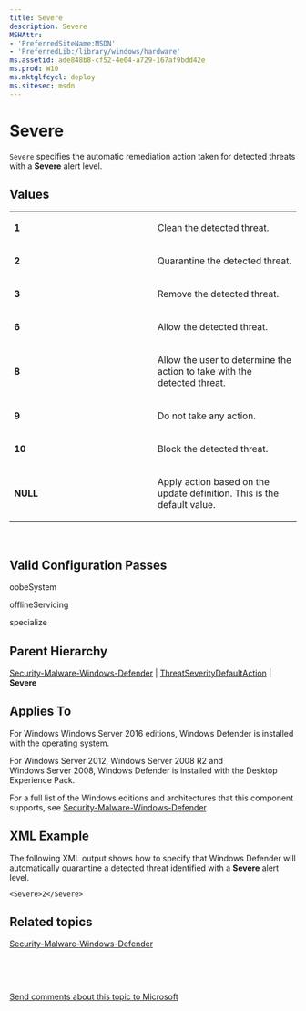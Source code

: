 ```yaml
---
title: Severe
description: Severe
MSHAttr:
- 'PreferredSiteName:MSDN'
- 'PreferredLib:/library/windows/hardware'
ms.assetid: ade848b8-cf52-4e04-a729-167af9bdd42e
ms.prod: W10
ms.mktglfcycl: deploy
ms.sitesec: msdn
---
```


# Severe


`Severe` specifies the automatic remediation action taken for detected threats with a **Severe** alert level.

## Values


<table>
<colgroup>
<col width="50%" />
<col width="50%" />
</colgroup>
<tbody>
<tr class="odd">
<td><p><strong>1</strong></p></td>
<td><p>Clean the detected threat.</p></td>
</tr>
<tr class="even">
<td><p><strong>2</strong></p></td>
<td><p>Quarantine the detected threat.</p></td>
</tr>
<tr class="odd">
<td><p><strong>3</strong></p></td>
<td><p>Remove the detected threat.</p></td>
</tr>
<tr class="even">
<td><p><strong>6</strong></p></td>
<td><p>Allow the detected threat.</p></td>
</tr>
<tr class="odd">
<td><p><strong>8</strong></p></td>
<td><p>Allow the user to determine the action to take with the detected threat.</p></td>
</tr>
<tr class="even">
<td><p><strong>9</strong></p></td>
<td><p>Do not take any action.</p></td>
</tr>
<tr class="odd">
<td><p><strong>10</strong></p></td>
<td><p>Block the detected threat.</p></td>
</tr>
<tr class="even">
<td><p><strong>NULL</strong></p></td>
<td><p>Apply action based on the update definition. This is the default value.</p></td>
</tr>
</tbody>
</table>

 

## Valid Configuration Passes


oobeSystem

offlineServicing

specialize

## Parent Hierarchy


[Security-Malware-Windows-Defender](Windowssecurity-malware-windows-defender.md) | [ThreatSeverityDefaultAction](security-malware-windows-defenderthreatseveritydefaultaction.md) | **Severe**

## Applies To


For Windows Windows Server 2016 editions, Windows Defender is installed with the operating system.

For Windows Server 2012, Windows Server 2008 R2 and Windows Server 2008, Windows Defender is installed with the Desktop Experience Pack.

For a full list of the Windows editions and architectures that this component supports, see [Security-Malware-Windows-Defender](Windowssecurity-malware-windows-defender.md).

## XML Example


The following XML output shows how to specify that Windows Defender will automatically quarantine a detected threat identified with a **Severe** alert level.

``` syntax
<Severe>2</Severe>
```

## Related topics


[Security-Malware-Windows-Defender](Windowssecurity-malware-windows-defender.md)

 

 

[Send comments about this topic to Microsoft](mailto:wsddocfb@microsoft.com?subject=Documentation%20feedback%20%5Bp_unattend\p_unattend%5D:%20Severe%20%20RELEASE:%20%2810/3/2016%29&body=%0A%0APRIVACY%20STATEMENT%0A%0AWe%20use%20your%20feedback%20to%20improve%20the%20documentation.%20We%20don't%20use%20your%20email%20address%20for%20any%20other%20purpose,%20and%20we'll%20remove%20your%20email%20address%20from%20our%20system%20after%20the%20issue%20that%20you're%20reporting%20is%20fixed.%20While%20we're%20working%20to%20fix%20this%20issue,%20we%20might%20send%20you%20an%20email%20message%20to%20ask%20for%20more%20info.%20Later,%20we%20might%20also%20send%20you%20an%20email%20message%20to%20let%20you%20know%20that%20we've%20addressed%20your%20feedback.%0A%0AFor%20more%20info%20about%20Microsoft's%20privacy%20policy,%20see%20http://privacy.microsoft.com/default.aspx. "Send comments about this topic to Microsoft")






